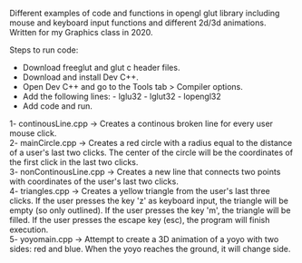 Different examples of code and functions in opengl glut library including mouse and keyboard input functions and different 2d/3d animations.
Written for my Graphics class in 2020.

Steps to run code:
- Download freeglut and glut c header files.
- Download and install Dev C++.
- Open Dev C++ and go to the Tools tab > Compiler options.
- Add the following lines:
        - lglu32
        - lglut32
        - lopengl32
- Add code and run.

1- continousLine.cpp -> Creates a continous broken line for every user mouse click. <br/>
2- mainCircle.cpp -> Creates a red circle with a radius equal to the distance of a user's last two clicks. The center of the circle will be the coordinates of the first click in the last two clicks. <br/>
3- nonContinousLine.cpp -> Creates a new line that connects two points with coordinates of the user's last two clicks. <br/>
4- triangles.cpp -> Creates a yellow triangle from the user's last three clicks. If the user presses the key 'z' as keyboard input, the triangle will be empty (so only outlined). If the user presses the key 'm', the triangle will be filled. If the user presses the escape key (esc), the program will finish execution. <br/>
5- yoyomain.cpp -> Attempt to create a 3D animation of a yoyo with two sides: red and blue. When the yoyo reaches the ground, it will change side. <br/>
